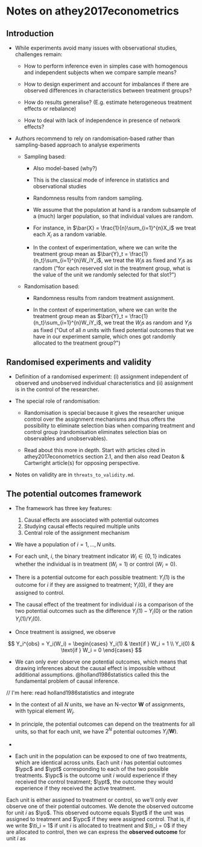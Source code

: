 # Notes on athey2017econometrics

## Introduction

- While experiments avoid many issues with observational studies, challenges remain:

  - How to perform inference even in simples case with homogenous and independent subjects when we compare sample means?

  - How to design experiment and account for imbalances if there are observed differences in characteristics between treatment groups?

  - How do results generalise? (E.g. estimate heterogeneous treatment effects or rebalance)

  - How to deal with lack of independence in presence of network effects?


- Authors recommend to rely on randomisation-based rather than sampling-based approach to analyse experiments

  - Sampling based:

      - Also model-based (why?)

      - This is the classical mode of inference in statistics and observational studies 

      - Randomness results from random sampling.

      - We assume that the population at hand is a random subsample of a (much) larger population, so that individual values are random.

      - For instance, in $\bar{X} = \frac{1}{n}\sum_{i=1}^{n}X_i$ we treat each $X_i$ as a random variable.

      - In the context of experimentation, where we can write the treatment group mean as $\bar{Y}_t = \frac{1}{n_t}\sum_{i=1}^{n}W_iY_i$, we treat the $W_i$s as fixed and $Y_i$s as random ("for each reserved slot in the treatment group, what is the value of the unit we randomly selected for that slot?")

  - Randomisation based:

    - Randomness results from random treatment assignment.

    - In the context of experimentation, where we can write the treatment group mean as $\bar{Y}_t = \frac{1}{n_t}\sum_{i=1}^{n}W_iY_i$, we treat the $W_i$s as random and $Y_i$s as fixed ("Out of all $n$ units with fixed potential outcomes that we have in our experiment sample, which ones got randomly allocated to the treatment group?")


## Randomised experiments and validity

- Definition of a randomised experiment: (i) assignment independent of observed and unobserved individual characteristics and (ii) assignment is in the control of the researcher.

- The special role of randomisation:

  - Randomisation is special because it gives the researcher unique control over the assignment mechanisms and thus offers the possibility to eliminate selection bias when comparing treatment and control group (randomisation eliminates selection bias on observables and unobservables).

  - Read about this more in depth. Start with articles cited in athey2017econometrics section 2.1, and then also read Deaton & Cartwright article(s) for opposing perspective.

- Notes on validity are in `threats_to_validity.md`.


## The potential outcomes framework

- The framework has three key features:

  1. Causal effects are associated with potential outcomes
  2. Studying causal effects required multiple units
  3. Central role of the assignment mechanism


- We have a population of $i = 1, \dots, N$ units.

- For each unit, $i$, the binary treatment indicator $W_i \in \{0, 1\}$ indicates whether the individual is in treatment ($W_i = 1$) or control ($W_i = 0$).

- There is a potential outcome for each possible treatment: $Y_i(1)$ is the outcome for $i$ if they are assigned to treatment; $Y_i(0)$, if they are assigned to control.

- The causal effect of the treatment for individual $i$ is a comparison of the two potential outcomes such as the difference $Y_i(1) - Y_i(0)$ or the ration $Y_i(1)/Y_i(0)$.

- Once treatment is assigned, we observe

$$
Y_i^{obs} = Y_i(W_i) = \begin{cases} 
   Y_i(1) & \text{if } W_i = 1 \\
   Y_i(0)       & \text{if } W_i = 0
  \end{cases}
$$


- We can only ever observe one potential outcomes, which means that drawing inferences about the causal effect is impossible without additional assumptions. @holland1986statistics called this the fundamental problem of causal inference.





// I'm here: read holland1986statistics and integrate 

- In the context of all $N$ units, we have an N-vector $\mathbf{W}$ of assignments, with typical element $W_i$.

- In principle, the potential outcomes can depend on the treatments for all units, so that for each unit, we have $2^N$ potential outcomes $Y_i(\mathbf{W})$.










- 
- Each unit in the population can be exposed to one of two treatments, which are identical across units. Each unit $i$ has potential outcomes $\ypc$ and $\ypt$ corresponding to each of the two possible treatments. $\ypc$ is the outcome unit $i$ would experience if they received the control treatment; $\ypt$, the outcome they would experience if they received the active treatment.


Each unit is either assigned to treatment or control, so we'll only ever observe one of their potential outcomes. We denote the observed outcome for unit $i$ as $\yo$. This observed outcome equals $\ypt$ if the unit was assigned to treatment and $\ypc$ if they were assigned control. That is, if we write $\ti_i = 1$ if unit $i$ is allocated to treatment and $\ti_i = 0$ if they are allocated to control, then we can express the **observed outcome** for unit $i$ as

